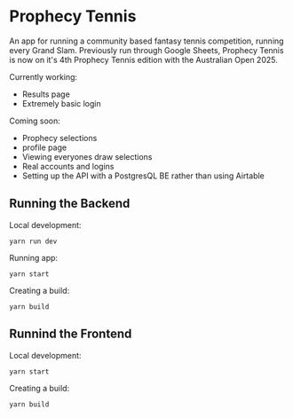 # Prophecy Tennis

An app for running a community based fantasy tennis competition, running every Grand Slam. Previously run through Google Sheets, Prophecy Tennis is now on it's 4th Prophecy Tennis edition with the Australian Open 2025.

Currently working:
- Results page
- Extremely basic login

Coming soon:
- Prophecy selections
- profile page
- Viewing everyones draw selections
- Real accounts and logins
- Setting up the API with a PostgresQL BE rather than using Airtable

## Running the Backend

Local development:
```
yarn run dev
```
Running app:
```
yarn start
```
Creating a build:
```
yarn build
```

## Runnind the Frontend

Local development:
```
yarn start
```
Creating a build:
```
yarn build
```
